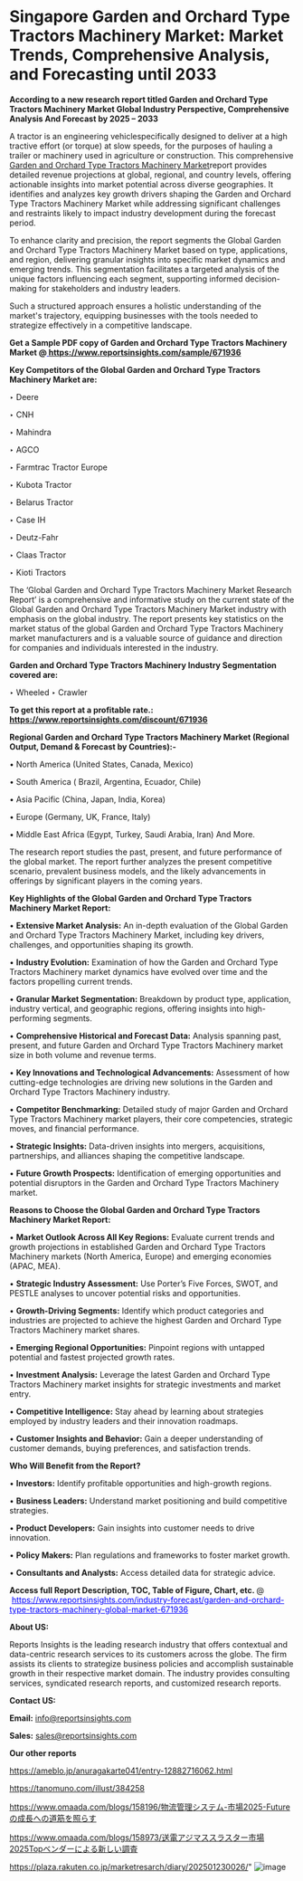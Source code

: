 # Singapore Garden and Orchard Type Tractors Machinery Market: Market Trends, Comprehensive Analysis, and Forecasting until 2033

<strong>According to a new research report titled Garden and Orchard Type Tractors Machinery Market Global Industry Perspective, Comprehensive Analysis And Forecast by 2025 – 2033</strong>

A tractor is an engineering vehiclespecifically designed to deliver at a high tractive effort (or torque) at slow speeds, for the purposes of hauling a trailer or machinery used in agriculture or construction. This comprehensive <a href=https://www.reportsinsights.com/sample/671936>Garden and Orchard Type Tractors Machinery Market</a>report provides detailed revenue projections at global, regional, and country levels, offering actionable insights into market potential across diverse geographies. It identifies and analyzes key growth drivers shaping the Garden and Orchard Type Tractors Machinery Market while addressing significant challenges and restraints likely to impact industry development during the forecast period.

To enhance clarity and precision, the report segments the Global Garden and Orchard Type Tractors Machinery Market based on type, applications, and region, delivering granular insights into specific market dynamics and emerging trends. This segmentation facilitates a targeted analysis of the unique factors influencing each segment, supporting informed decision-making for stakeholders and industry leaders.

Such a structured approach ensures a holistic understanding of the market's trajectory, equipping businesses with the tools needed to strategize effectively in a competitive landscape.

<strong>Get a Sample PDF copy of Garden and Orchard Type Tractors Machinery Market </strong><strong>@<a href=https://www.reportsinsights.com/sample/671936 style=color:#0000ff;> https://www.reportsinsights.com/sample/671936</a></strong></font>

<strong>Key Competitors of the Global Garden and Orchard Type Tractors Machinery Market are:</strong>

‣ Deere

‣ CNH

‣ Mahindra

‣ AGCO

‣ Farmtrac Tractor Europe

‣ Kubota Tractor

‣ Belarus Tractor

‣ Case IH

‣ Deutz-Fahr

‣ Claas Tractor

‣ Kioti Tractors

The ‘Global Garden and Orchard Type Tractors Machinery Market Research Report’ is a comprehensive and informative study on the current state of the Global Garden and Orchard Type Tractors Machinery Market industry with emphasis on the global industry. The report presents key statistics on the market status of the global Garden and Orchard Type Tractors Machinery market manufacturers and is a valuable source of guidance and direction for companies and individuals interested in the industry.

<strong>Garden and Orchard Type Tractors Machinery Industry Segmentation covered are:</strong>

‣ Wheeled
‣ Crawler

<strong>To get this report at a profitable rate.: <a href=https://www.reportsinsights.com/discount/671936 style=color:#0000ff;>https://www.reportsinsights.com/discount/671936</a></strong></font>

<strong>Regional Garden and Orchard Type Tractors Machinery Market (Regional Output, Demand &amp; Forecast by Countries):-</strong>

• North America (United States, Canada, Mexico)

• South America ( Brazil, Argentina, Ecuador, Chile)

• Asia Pacific (China, Japan, India, Korea)

• Europe (Germany, UK, France, Italy)

• Middle East Africa (Egypt, Turkey, Saudi Arabia, Iran) And More.

The research report studies the past, present, and future performance of the global market. The report further analyzes the present competitive scenario, prevalent business models, and the likely advancements in offerings by significant players in the coming years.

<strong>Key Highlights of the Global Garden and Orchard Type Tractors Machinery Market Report:</strong>

• <strong>Extensive Market Analysis:</strong> An in-depth evaluation of the Global Garden and Orchard Type Tractors Machinery Market, including key drivers, challenges, and opportunities shaping its growth.

• <strong>Industry Evolution:</strong> Examination of how the Garden and Orchard Type Tractors Machinery market dynamics have evolved over time and the factors propelling current trends.

• <strong>Granular Market Segmentation:</strong> Breakdown by product type, application, industry vertical, and geographic regions, offering insights into high-performing segments.

• <strong>Comprehensive Historical and Forecast Data:</strong> Analysis spanning past, present, and future Garden and Orchard Type Tractors Machinery market size in both volume and revenue terms.

• <strong>Key Innovations and Technological Advancements:</strong> Assessment of how cutting-edge technologies are driving new solutions in the Garden and Orchard Type Tractors Machinery industry.

• <strong>Competitor Benchmarking:</strong> Detailed study of major Garden and Orchard Type Tractors Machinery market players, their core competencies, strategic moves, and financial performance.

• <strong>Strategic Insights:</strong> Data-driven insights into mergers, acquisitions, partnerships, and alliances shaping the competitive landscape.

• <strong>Future Growth Prospects:</strong> Identification of emerging opportunities and potential disruptors in the Garden and Orchard Type Tractors Machinery market.

<strong>Reasons to Choose the Global Garden and Orchard Type Tractors Machinery Market Report:</strong>

• <strong>Market Outlook Across All Key Regions:</strong> Evaluate current trends and growth projections in established Garden and Orchard Type Tractors Machinery markets (North America, Europe) and emerging economies (APAC, MEA).

• <strong>Strategic Industry Assessment:</strong> Use Porter’s Five Forces, SWOT, and PESTLE analyses to uncover potential risks and opportunities.

• <strong>Growth-Driving Segments:</strong> Identify which product categories and industries are projected to achieve the highest Garden and Orchard Type Tractors Machinery market shares.

• <strong>Emerging Regional Opportunities:</strong> Pinpoint regions with untapped potential and fastest projected growth rates.

• <strong>Investment Analysis:</strong> Leverage the latest Garden and Orchard Type Tractors Machinery market insights for strategic investments and market entry.

• <strong>Competitive Intelligence:</strong> Stay ahead by learning about strategies employed by industry leaders and their innovation roadmaps.

• <strong>Customer Insights and Behavior:</strong> Gain a deeper understanding of customer demands, buying preferences, and satisfaction trends.

<strong>Who Will Benefit from the Report?</strong>

• <strong>Investors:</strong> Identify profitable opportunities and high-growth regions.

• <strong>Business Leaders:</strong> Understand market positioning and build competitive strategies.

• <strong>Product Developers:</strong> Gain insights into customer needs to drive innovation.

• <strong>Policy Makers:</strong> Plan regulations and frameworks to foster market growth.

• <strong>Consultants and Analysts:</strong> Access detailed data for strategic advice.
</ul>
<strong>Access full Report Description, TOC, Table of Figure, Chart, etc. </strong>@  <a href=https://www.reportsinsights.com/industry-forecast/garden-and-orchard-type-tractors-machinery-global-market-671936 style=color:#0000ff;>https://www.reportsinsights.com/industry-forecast/garden-and-orchard-type-tractors-machinery-global-market-671936</a></font>

<strong><strong>About US</strong>:</strong>

Reports Insights is the leading research industry that offers contextual and data-centric research services to its customers across the globe. The firm assists its clients to strategize business policies and accomplish sustainable growth in their respective market domain. The industry provides consulting services, syndicated research reports, and customized research reports.

<strong>Contact US:</strong>

<p class=""""><b>Email:</b> <a href=mailto:info@reportsinsights.com>info@reportsinsights.com</a></p>
<p class=""""><b>Sales:</b> <a href=mailto:sales@reportsinsights.com>sales@reportsinsights.com</a></p>

<strong>Our other reports</strong>

<a href=https://ameblo.jp/anuragakarte041/entry-12882716062.html>https://ameblo.jp/anuragakarte041/entry-12882716062.html</a>

<a href=https://tanomuno.com/illust/384258>https://tanomuno.com/illust/384258</a>

<a href=https://www.omaada.com/blogs/158196/物流管理システム-市場2025-Futureの成長への道筋を照らす>https://www.omaada.com/blogs/158196/物流管理システム-市場2025-Futureの成長への道筋を照らす</a>

<a href=https://www.omaada.com/blogs/158973/送電アジマススラスター市場2025Topベンダーによる新しい調査>https://www.omaada.com/blogs/158973/送電アジマススラスター市場2025Topベンダーによる新しい調査</a>

<a href=https://plaza.rakuten.co.jp/marketresarch/diary/202501230026/>https://plaza.rakuten.co.jp/marketresarch/diary/202501230026/</a>"
![image](https://github.com/user-attachments/assets/862650cb-ecb8-4357-b11e-009da8ab9a1d)
